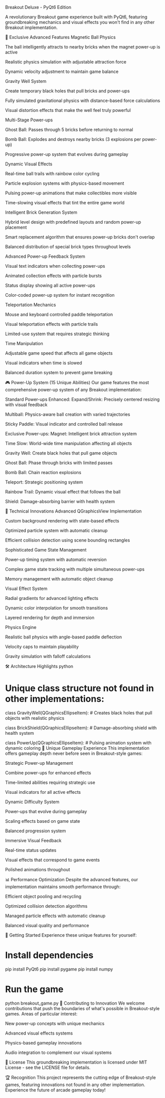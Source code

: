 Breakout Deluxe - PyQt6 Edition

A revolutionary Breakout game experience built with PyQt6, featuring groundbreaking mechanics and visual effects you won't find in any other Breakout implementation.

🎯 Exclusive Advanced Features
Magnetic Ball Physics

The ball intelligently attracts to nearby bricks when the magnet power-up is active

Realistic physics simulation with adjustable attraction force

Dynamic velocity adjustment to maintain game balance

Gravity Well System

Create temporary black holes that pull bricks and power-ups

Fully simulated gravitational physics with distance-based force calculations

Visual distortion effects that make the well feel truly powerful

Multi-Stage Power-ups

Ghost Ball: Passes through 5 bricks before returning to normal

Bomb Ball: Explodes and destroys nearby bricks (3 explosions per power-up)

Progressive power-up system that evolves during gameplay

Dynamic Visual Effects

Real-time ball trails with rainbow color cycling

Particle explosion systems with physics-based movement

Pulsing power-up animations that make collectibles more visible

Time-slowing visual effects that tint the entire game world

Intelligent Brick Generation System

Hybrid level design with predefined layouts and random power-up placement

Smart replacement algorithm that ensures power-up bricks don't overlap

Balanced distribution of special brick types throughout levels

Advanced Power-up Feedback System

Visual text indicators when collecting power-ups

Animated collection effects with particle bursts

Status display showing all active power-ups

Color-coded power-up system for instant recognition

Teleportation Mechanics

Mouse and keyboard controlled paddle teleportation

Visual teleportation effects with particle trails

Limited-use system that requires strategic thinking

Time Manipulation

Adjustable game speed that affects all game objects

Visual indicators when time is slowed

Balanced duration system to prevent game breaking

🎮 Power-Up System (15 Unique Abilities)
Our game features the most comprehensive power-up system of any Breakout implementation:

Standard Power-ups Enhanced:
Expand/Shrink: Precisely centered resizing with visual feedback

Multiball: Physics-aware ball creation with varied trajectories

Sticky Paddle: Visual indicator and controlled ball release

Exclusive Power-ups:
Magnet: Intelligent brick attraction system

Time Slow: World-wide time manipulation affecting all objects

Gravity Well: Create black holes that pull game objects

Ghost Ball: Phase through bricks with limited passes

Bomb Ball: Chain reaction explosions

Teleport: Strategic positioning system

Rainbow Trail: Dynamic visual effect that follows the ball

Shield: Damage-absorbing barrier with health system

🎨 Technical Innovations
Advanced QGraphicsView Implementation

Custom background rendering with state-based effects

Optimized particle system with automatic cleanup

Efficient collision detection using scene bounding rectangles

Sophisticated Game State Management

Power-up timing system with automatic reversion

Complex game state tracking with multiple simultaneous power-ups

Memory management with automatic object cleanup

Visual Effect System

Radial gradients for advanced lighting effects

Dynamic color interpolation for smooth transitions

Layered rendering for depth and immersion

Physics Engine

Realistic ball physics with angle-based paddle deflection

Velocity caps to maintain playability

Gravity simulation with falloff calculations

🛠️ Architecture Highlights
python
# Unique class structure not found in other implementations:
class GravityWell(QGraphicsEllipseItem):
    # Creates black holes that pull objects with realistic physics

class BrickShield(QGraphicsEllipseItem):
    # Damage-absorbing shield with health system

class PowerUp(QGraphicsEllipseItem):
    # Pulsing animation system with dynamic coloring
🎯 Unique Gameplay Experience
This implementation offers gameplay depth never before seen in Breakout-style games:

Strategic Power-up Management

Combine power-ups for enhanced effects

Time-limited abilities requiring strategic use

Visual indicators for all active effects

Dynamic Difficulty System

Power-ups that evolve during gameplay

Scaling effects based on game state

Balanced progression system

Immersive Visual Feedback

Real-time status updates

Visual effects that correspond to game events

Polished animations throughout

📊 Performance Optimization
Despite the advanced features, our implementation maintains smooth performance through:

Efficient object pooling and recycling

Optimized collision detection algorithms

Managed particle effects with automatic cleanup

Balanced visual quality and performance

🌟 Getting Started
Experience these unique features for yourself:

# Install dependencies
pip install PyQt6
pip install pygame
pip install numpy

# Run the game
python breakout_game.py
🤝 Contributing to Innovation
We welcome contributions that push the boundaries of what's possible in Breakout-style games. Areas of particular interest:

New power-up concepts with unique mechanics

Advanced visual effects systems

Physics-based gameplay innovations

Audio integration to complement our visual systems

📜 License
This groundbreaking implementation is licensed under MIT License - see the LICENSE file for details.

🏆 Recognition
This project represents the cutting edge of Breakout-style games, featuring innovations not found in any other implementation. Experience the future of arcade gameplay today!
